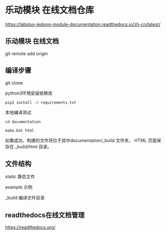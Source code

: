 # 乐动模块 在线文档仓库
https://labplus-ledong-module-documentation.readthedocs.io/zh-cn/latest/

## 乐动模块  在线文档

git remote add origin 
## 编译步骤

git clone 

python3环境安装依赖库

    pip3 install -r requirements.txt

本地编译测试

    cd documentation
    
    make.bat html

如果成功，构建的文件将位于其中documentation/_build 文件夹，
HTML 页面保存在 _build/html 目录。

## 文件结构

static 静态文件

example 示例

_build 编译文件目录

## readthedocs在线文档管理
https://readthedocs.org/